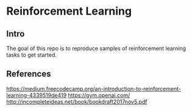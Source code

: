 # Reinforcement Learning

## Intro
The goal of this repo is to reproduce samples of reinforcement learning tasks to get started.


## References
https://medium.freecodecamp.org/an-introduction-to-reinforcement-learning-4339519de419
https://gym.openai.com/
http://incompleteideas.net/book/bookdraft2017nov5.pdf

